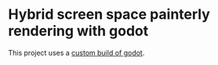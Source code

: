 # Hybrid screen space painterly rendering with godot

This project uses a [custom build of godot](https://github.com/matthewkurnia/godot-maku).